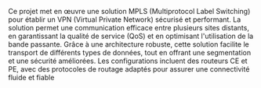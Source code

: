 Ce projet met en œuvre une solution MPLS (Multiprotocol Label Switching) pour établir un VPN (Virtual Private Network) sécurisé et performant. La solution permet une communication efficace entre plusieurs sites distants, en garantissant la qualité de service (QoS) et en optimisant l'utilisation de la bande passante. Grâce à une architecture robuste, cette solution facilite le transport de différents types de données, tout en offrant une segmentation et une sécurité améliorées. Les configurations incluent des routeurs CE et PE, avec des protocoles de routage adaptés pour assurer une connectivité fluide et fiable
